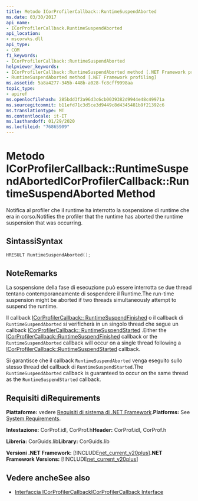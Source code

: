 ```yaml
---
title: Metodo ICorProfilerCallback::RuntimeSuspendAborted
ms.date: 03/30/2017
api_name:
- ICorProfilerCallback.RuntimeSuspendAborted
api_location:
- mscorwks.dll
api_type:
- COM
f1_keywords:
- ICorProfilerCallback::RuntimeSuspendAborted
helpviewer_keywords:
- ICorProfilerCallback::RuntimeSuspendAborted method [.NET Framework profiling]
- RuntimeSuspendAborted method [.NET Framework profiling]
ms.assetid: 5a8a4277-345b-448b-a028-fc8cff9998aa
topic_type:
- apiref
ms.openlocfilehash: 285bdd3f2a96d3c6cb0039382d9944e48c49971a
ms.sourcegitcommit: b11efd71c3d5ce3d9449c8d4345481b9f21392c6
ms.translationtype: MT
ms.contentlocale: it-IT
ms.lasthandoff: 01/29/2020
ms.locfileid: "76865909"
---
```

# <a name="icorprofilercallbackruntimesuspendaborted-method"></a><span data-ttu-id="87c60-102">Metodo ICorProfilerCallback::RuntimeSuspendAborted</span><span class="sxs-lookup"><span data-stu-id="87c60-102">ICorProfilerCallback::RuntimeSuspendAborted Method</span></span>
<span data-ttu-id="87c60-103">Notifica al profiler che il runtime ha interrotto la sospensione di runtime che era in corso.</span><span class="sxs-lookup"><span data-stu-id="87c60-103">Notifies the profiler that the runtime has aborted the runtime suspension that was occurring.</span></span>  
  
## <a name="syntax"></a><span data-ttu-id="87c60-104">Sintassi</span><span class="sxs-lookup"><span data-stu-id="87c60-104">Syntax</span></span>  
  
```cpp  
HRESULT RuntimeSuspendAborted();  
```  
  
## <a name="remarks"></a><span data-ttu-id="87c60-105">Note</span><span class="sxs-lookup"><span data-stu-id="87c60-105">Remarks</span></span>  
 <span data-ttu-id="87c60-106">La sospensione della fase di esecuzione può essere interrotta se due thread tentano contemporaneamente di sospendere il Runtime.</span><span class="sxs-lookup"><span data-stu-id="87c60-106">The run-time suspension might be aborted if two threads simultaneously attempt to suspend the runtime.</span></span>  
  
 <span data-ttu-id="87c60-107">Il callback [ICorProfilerCallback:: RuntimeSuspendFinished](icorprofilercallback-runtimesuspendfinished-method.md) o il callback di `RuntimeSuspendAborted` si verificherà in un singolo thread che segue un callback [ICorProfilerCallback:: RuntimeSuspendStarted](icorprofilercallback-runtimesuspendstarted-method.md) .</span><span class="sxs-lookup"><span data-stu-id="87c60-107">Either the [ICorProfilerCallback::RuntimeSuspendFinished](icorprofilercallback-runtimesuspendfinished-method.md) callback or the `RuntimeSuspendAborted` callback will occur on a single thread following a [ICorProfilerCallback::RuntimeSuspendStarted](icorprofilercallback-runtimesuspendstarted-method.md) callback.</span></span>  
  
 <span data-ttu-id="87c60-108">Si garantisce che il callback `RuntimeSuspendAborted` venga eseguito sullo stesso thread del callback di `RuntimeSuspendStarted`.</span><span class="sxs-lookup"><span data-stu-id="87c60-108">The `RuntimeSuspendAborted` callback is guaranteed to occur on the same thread as the `RuntimeSuspendStarted` callback.</span></span>  
  
## <a name="requirements"></a><span data-ttu-id="87c60-109">Requisiti di</span><span class="sxs-lookup"><span data-stu-id="87c60-109">Requirements</span></span>  
 <span data-ttu-id="87c60-110">**Piattaforme:** vedere [Requisiti di sistema di .NET Framework](../../../../docs/framework/get-started/system-requirements.md).</span><span class="sxs-lookup"><span data-stu-id="87c60-110">**Platforms:** See [System Requirements](../../../../docs/framework/get-started/system-requirements.md).</span></span>  
  
 <span data-ttu-id="87c60-111">**Intestazione:** CorProf.idl, CorProf.h</span><span class="sxs-lookup"><span data-stu-id="87c60-111">**Header:** CorProf.idl, CorProf.h</span></span>  
  
 <span data-ttu-id="87c60-112">**Libreria:** CorGuids.lib</span><span class="sxs-lookup"><span data-stu-id="87c60-112">**Library:** CorGuids.lib</span></span>  
  
 <span data-ttu-id="87c60-113">**Versioni .NET Framework:** [!INCLUDE[net_current_v20plus](../../../../includes/net-current-v20plus-md.md)]</span><span class="sxs-lookup"><span data-stu-id="87c60-113">**.NET Framework Versions:** [!INCLUDE[net_current_v20plus](../../../../includes/net-current-v20plus-md.md)]</span></span>  
  
## <a name="see-also"></a><span data-ttu-id="87c60-114">Vedere anche</span><span class="sxs-lookup"><span data-stu-id="87c60-114">See also</span></span>

- [<span data-ttu-id="87c60-115">Interfaccia ICorProfilerCallback</span><span class="sxs-lookup"><span data-stu-id="87c60-115">ICorProfilerCallback Interface</span></span>](icorprofilercallback-interface.md)
